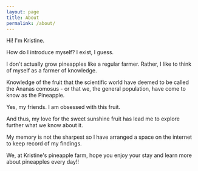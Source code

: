 ```yaml
---
layout: page
title: About
permalink: /about/
---
```


Hi! I'm Kristine.

How do I introduce myself? I exist, I guess.

I don't actually grow pineapples like a regular farmer. Rather, I like to think of myself as a farmer of knowledge.

Knowledge of the fruit that the scientific world have deemed to be called the Ananas comosus - or that we, the general population, have come to know as the Pineapple.

Yes, my friends. I am obsessed with this fruit.

And thus, my love for the sweet sunshine fruit has lead me to explore further what we know about it.

My memory is not the sharpest so I have arranged a space on the internet to keep record of my findings.

We, at Kristine's pineapple farm, hope you enjoy your stay and learn more about pineapples every day!!